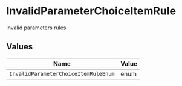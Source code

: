 # InvalidParameterChoiceItemRule

invalid parameters rules


## Values

| Name                                 | Value                                |
| ------------------------------------ | ------------------------------------ |
| `InvalidParameterChoiceItemRuleEnum` | enum                                 |